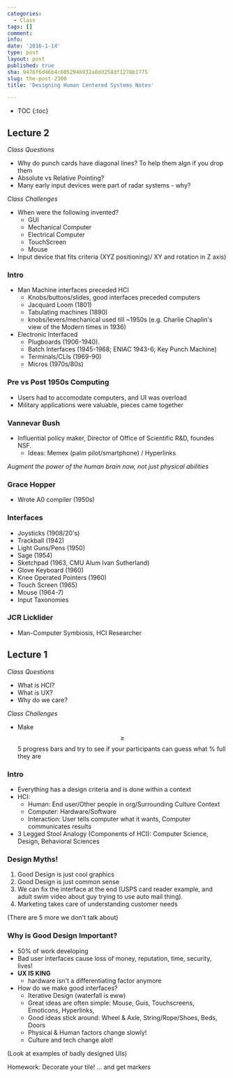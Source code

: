 ```yaml
---
categories:
  - Class
tags: []
comment: 
info: 
date: '2016-1-14'
type: post
layout: post
published: true
sha: 9476f6d46b4c6052946932a0dd258df1278b1775
slug: the-post-2300
title: 'Designing Human Centered Systems Notes'

---
```


* TOC
{:toc}

## Lecture 2

*Class Questions*
- Why do punch cards have diagonal lines? To help them algn if you drop them
- Absolute vs Relative Pointing?
- Many early input devices were part of radar systems - why?

*Class Challenges*

- When were the following invented?
	- GUI
	- Mechanical Computer
	- Electrical Computer
	- TouchScreen
	- Mouse
- Input device that fits criteria (XYZ positioning)/ XY and rotation in Z axis)

### Intro
- Man Machine interfaces preceded HCI
	- Knobs/buttons/slides, good interfaces preceded computers
	- Jacquard Loom (1801)
	- Tabulating machines (1890)
	- knobs/levers/mechanical used till ~1950s (e.g. Charlie Chaplin's view of the Modern times in 1936)
- Electronic Interfaced
	- Plugboards (1906-1940).
	- Batch Interfaces (1945-1968; ENIAC 1943-6; Key Punch Machine)
	- Terminals/CLIs (1969-90)
	- Micros (1970s/80s)

### Pre vs Post 1950s Computing
- Users had to accomodate computers, and UI was overload
- Military applications were valuable, pieces came together

### Vannevar Bush
- Influential policy maker, Director of Office of Scientific R&D, foundes NSF.
	- Ideas: Memex (palm pilot/smartphone) / Hyperlinks

*Augment the power of the human brain now, not just physical abilities*

### Grace Hopper
- Wrote A0 compiler (1950s)

### Interfaces
- Joysticks (1908/20's)
- Trackball (1942)
- Light Guns/Pens (1950)
- Sage (1954)
- Sketchpad (1963, CMU Alum Ivan Sutherland)
- Glove Keyboard (1960)
- Knee Operated Pointers (1960)
- Touch Screen (1965)
- Mouse (1964-7)
- Input Taxonomies

### JCR Licklider
- Man-Computer Symbiosis, HCI Researcher


## Lecture 1

*Class Questions*

- What is HCI?
- What is UX?
- Why do we care?

*Class Challenges*

- Make $$\geq$$ 5 progress bars and try to see if your participants can guess what % full they are

### Intro

- Everything has a design criteria and is done within a context
- HCI:
    - Human: End user/Other people in org/Surrounding Culture Context
    - Computer: Hardware/Software
    - Interaction: User tells computer what it wants, Computer communicates results
- 3 Legged Stool Analogy (Components of HCI): Computer Science, Design, Behavioral Sciences

### Design Myths!

1. Good Design is just cool graphics
2. Good Design is just common sense
3. We can fix the interface at the end (USPS card reader example, and adult swim video about guy trying to use auto mail thing).
4. Marketing takes care of understanding customer needs

(There are 5 more we don't talk about)

### Why is Good Design Important?

- 50% of work developing
- Bad user interfaces cause loss of money, reputation, time, security, lives! 
- **UX IS KING**
    - hardware isn't a differentiating factor anymore
- How do we make good interfaces?
    - Iterative Design (waterfall is eww)
    - Great ideas are often simple: Mouse, Guis, Touchscreens, Emoticons, Hyperlinks,
    - Good ideas stick around: Wheel & Axle, String/Rope/Shoes, Beds, Doors
    - Physical & Human factors change slowly!
    - Culture and tech change alot!

(Look at examples of badly designed UIs)

Homework: Decorate your tile! ... and get markers 
